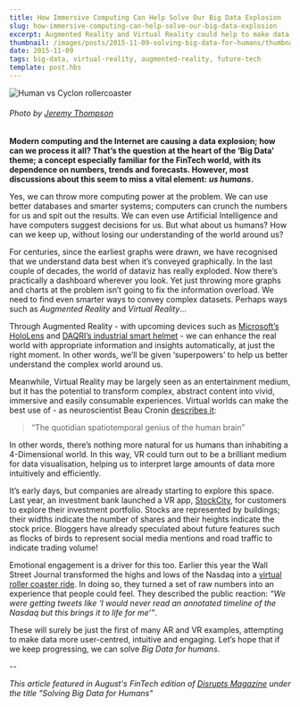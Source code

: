 ```yaml
---
title: How Immersive Computing Can Help Solve Our Big Data Explosion 
slug: how-immersive-computing-can-help-solve-our-big-data-explosion
excerpt: Augmented Reality and Virtual Reality could help to make data more user-centred, intuitive and engaging.
thumbnail: /images/posts/2015-11-09-solving-big-data-for-humans/thumbnail-rollercoaster.jpg
date: 2015-11-09
tags: big-data, virtual-reality, augmented-reality, future-tech
template: post.hbs
---
```


![Human vs Cyclon rollercoaster](/images/posts/2015-11-09-solving-big-data-for-humans/rollercoaster.jpg)

###### *Photo by [Jeremy Thompson](http://www.flickr.com/people/32916425@N04)*

**Modern computing and the Internet are causing a data explosion; how can we process it all? That’s the question at the
heart of the ‘Big Data’ theme; a concept especially familiar for the FinTech world, with its dependence on numbers,
trends and forecasts. However, most discussions about this seem to miss a vital element: *us humans*.**

Yes, we can throw more computing power at the problem. We can use better databases and smarter systems; computers can
crunch the numbers for us and spit out the results. We can even use Artificial Intelligence and have computers suggest
decisions for us. But what about us humans? How can we keep up, without losing our understanding of the world around us?

For centuries, since the earliest graphs were drawn, we have recognised that we understand data best when it’s conveyed
graphically. In the last couple of decades, the world of dataviz has really exploded. Now there’s practically a
dashboard wherever you look. Yet just throwing more graphs and charts at the problem isn’t going to fix the information
overload. We need to find even smarter ways to convey complex datasets. Perhaps ways such as *Augmented Reality* and
*Virtual Reality*...

Through Augmented Reality - with upcoming devices such as [Microsoft’s HoloLens](https://www.microsoft.com/microsoft-hololens/en-us)
and [DAQRI’s industrial smart helmet](http://hardware.daqri.com/) - we can enhance the real world with appropriate
information and insights automatically, at just the right moment. In other words, we’ll be given ‘superpowers’ to help
us better understand the complex world around us.

Meanwhile, Virtual Reality may be largely seen as an entertainment medium, but it has the potential to transform
complex, abstract content into vivid, immersive and easily consumable experiences. Virtual worlds can make the best use
of - as neuroscientist Beau Cronin [describes it](https://medium.com/@beaucronin/the-oculus-rift-is-an-applied-neuroscience-powerhouse-512e3213f055):

> “The quotidian spatiotemporal genius of the human brain”

In other words, there’s nothing more natural for us humans than inhabiting a 4-Dimensional world. In this way, VR could
turn out to be a brilliant medium for data visualisation, helping us to interpret large amounts of data more intuitively
and efficiently.

It’s early days, but companies are already starting to explore this space. Last year, an investment bank launched a
VR app, [StockCity](https://www.fidelitylabs.com/content/stockcity-oculus-rift), for customers to explore their
investment portfolio. Stocks are represented by buildings; their widths indicate the number of shares and their heights
indicate the stock price. Bloggers have already speculated about future features such as flocks of birds to represent
social media mentions and road traffic to indicate trading volume!

Emotional engagement is a driver for this too. Earlier this year the Wall Street Journal transformed the highs and lows
of the Nasdaq into a [virtual roller coaster ride](http://graphics.wsj.com/3d-nasdaq/). In doing so, they turned a set
of raw numbers into an experience that people could feel. They described the public reaction: *“We were getting tweets
like ‘I would never read an annotated timeline of the Nasdaq but this brings it to life for me’”*.

These will surely be just the first of many AR and VR examples, attempting to make data more user-centred, intuitive
and engaging. Let’s hope that if we keep progressing, we can solve *Big Data for humans*.

--

*This article featured in August's FinTech edition of [Disrupts Magazine](http://www.disrupts.co.uk) under the title "Solving Big Data for Humans"*